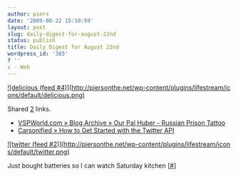 ```yaml
---
author: piers
date: '2009-08-22 15:10:59'
layout: post
slug: daily-digest-for-august-22nd
status: publish
title: Daily Digest for August 22nd
wordpress_id: '385'
? ''
: - Web
---
```


[![delicious (feed #4)](http://piersonthe.net/wp-content/plugins/lifestream/ic
ons/default/delicious.png)](http://del.icio.us/piersk)

Shared [2](void(0);) links.

  * [VSPWorld.com » Blog Archive » Our Pal Huber - Russian Prison Tattoo](http://www.vspworld.com/vsp/?p=20)
  * [Carsonified » How to Get Started with the Twitter API](http://carsonified.com/blog/dev/how-to-get-started-with-the-twitter-api/)

[![twitter (feed #2)](http://piersonthe.net/wp-content/plugins/lifestream/icon
s/default/twitter.png)](http://twitter.com/pierskarsenbarg/statuses/3469938106
)

Just bought batteries so I can watch Saturday kitchen
[[#](http://twitter.com/pierskarsenbarg/statuses/3469938106)]

